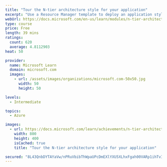 ```yaml
---
title: "Tour the N-tier architecture style for your application"
excerpt: "Use a Resource Manager template to deploy an application styled in an N-tier architecture, identify key concepts of N-tier architectures, and review best practices for deployments of this style."
webUrl: https://docs.microsoft.com/en-us/learn/modules/n-tier-architecture/
type: course
price: Free
length: 39 mins
ratings:
  count: 620
  average: 4.8112903
heat: 50

provider:
  name: Microsoft Learn
  domain: microsoft.com
  images:
    - url: /assets/images/organizations/microsoft.com-50x50.jpg
      width: 50
      height: 50

levels:
  - Intermediate

topics:
  - Azure

images:
  - url: https://docs.microsoft.com/learn/achievements/n-tier-architecture-social.png
    width: 800
    height: 400
    isCached: true
    title: "Tour the N-tier architecture style for your application"

secured: "8L43QnbDYTAYaVw/nPRuVbibThWpaUPcDmEXlYXU5XLhxFgah00VARp1ihTvIZB7B+h4M2mdVPhh2C0qQBxlf45CAJ6IJtsaLdvSg9HzuC+bAKoG/hfpEw8uTPzf59ZSpJCu8s6zmRQLFxtnGg78M6O4k99O12OEKQB1bR5HarVgjOeHBUPAKt9yBbUwV0kycILJDMEMCRbx4pctvdeUnFoaGP45I7gHAOB/zmmnIRNJZ3TwCm6ymXsIzM3cteUoD9on/sqLwCPRab/9DzKMVAv8Olvv7u6CQkoveQaJh2LLk3iQfW2EcOypxro7zO5N1nFaNY0a9Ei53s6XPDPH1hlShIVtbN5gwMUamJsczDvQmDgnE4vSWoyDphyJL0p6+4yyOoHVtpWkPJETr3Jnqw==;otVCFsuOG3O5+tfYwkCgPg=="
---
```


